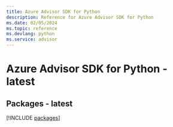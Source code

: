 ```yaml
---
title: Azure Advisor SDK for Python
description: Reference for Azure Advisor SDK for Python
ms.date: 02/05/2024
ms.topic: reference
ms.devlang: python
ms.service: advisor
---
```

# Azure Advisor SDK for Python - latest
## Packages - latest
[!INCLUDE [packages](advisor-index.md)]
